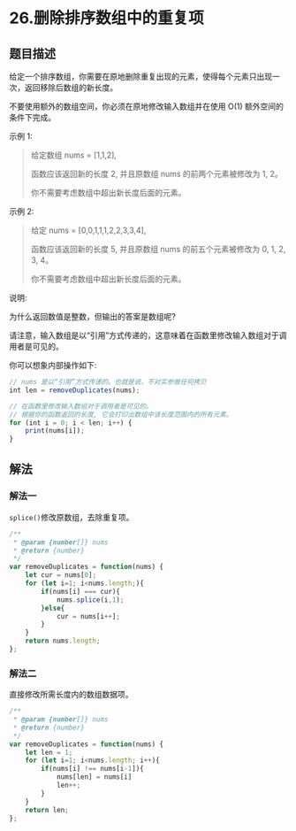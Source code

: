 # 26.删除排序数组中的重复项

## 题目描述

给定一个排序数组，你需要在原地删除重复出现的元素，使得每个元素只出现一次，返回移除后数组的新长度。

不要使用额外的数组空间，你必须在原地修改输入数组并在使用 O(1) 额外空间的条件下完成。

示例 1:

> 给定数组 nums = [1,1,2], 
> 
> 函数应该返回新的长度 2, 并且原数组 nums 的前两个元素被修改为 1, 2。 
> 
> 你不需要考虑数组中超出新长度后面的元素。

示例 2:

> 给定 nums = [0,0,1,1,1,2,2,3,3,4],
> 
> 函数应该返回新的长度 5, 并且原数组 nums 的前五个元素被修改为 0, 1, 2, 3, 4。
> 
> 你不需要考虑数组中超出新长度后面的元素。

说明:

为什么返回数值是整数，但输出的答案是数组呢?

请注意，输入数组是以“引用”方式传递的，这意味着在函数里修改输入数组对于调用者是可见的。

你可以想象内部操作如下:

```javascript
// nums 是以“引用”方式传递的。也就是说，不对实参做任何拷贝
int len = removeDuplicates(nums);

// 在函数里修改输入数组对于调用者是可见的。
// 根据你的函数返回的长度, 它会打印出数组中该长度范围内的所有元素。
for (int i = 0; i < len; i++) {
    print(nums[i]);
}
```

## 解法

### 解法一

`splice()`修改原数组，去除重复项。

```javascript
/**
 * @param {number[]} nums
 * @return {number}
 */
var removeDuplicates = function(nums) {
    let cur = nums[0];
    for (let i=1; i<nums.length;){
        if(nums[i] === cur){
            nums.splice(i,1);
        }else{
            cur = nums[i++];
        }
    }
    return nums.length;
};
```

### 解法二

直接修改所需长度内的数组数据项。

```javascript
/**
 * @param {number[]} nums
 * @return {number}
 */
var removeDuplicates = function(nums) {
    let len = 1;
    for (let i=1; i<nums.length; i++){
        if(nums[i] !== nums[i-1]){
            nums[len] = nums[i]
            len++;
        }
    }
    return len;
};
```